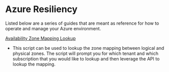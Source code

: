 # Azure Resiliency
Listed below are a series of guides that are meant as reference for how to operate and manage your Azure environment.

[Availability Zone Mapping Lookup](https://github.com/JayWitt/AzureOperationGuide/tree/main/Resiliency/AvailabilityZoneLookup.ps1)
*  This script can be used to lookup the zone mapping between logical and physical zones. The script will prompt you for which tenant and which subscription that you would like to lookup and then leverage the API to lookup the mapping.  
